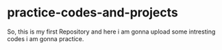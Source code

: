 # practice-codes-and-projects
So, this is my first Repository and here i am gonna upload some intresting codes i am gonna practice. 
